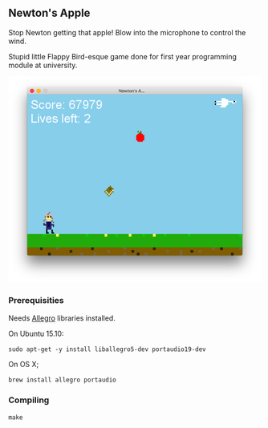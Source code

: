 ## Newton's Apple

Stop Newton getting that apple! Blow into the microphone to control the wind.

Stupid little Flappy Bird-esque game done for first year programming module at
university.

![screenshot](screenshot.png)

### Prerequisities

Needs [Allegro](http://liballeg.org) libraries installed.

On Ubuntu 15.10:

```
sudo apt-get -y install liballegro5-dev portaudio19-dev
```

On OS X;

```
brew install allegro portaudio
```

### Compiling

```
make
```

